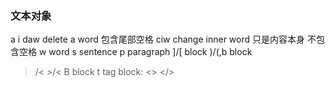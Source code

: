 ### 文本对象
a
i 
daw delete a word 包含尾部空格
ciw change inner word 只是内容本身 不包含空格
w word
s sentence
p paragraph
]/[ block
)/(,b block
>/< >/< B block
t tag block: <> </>



